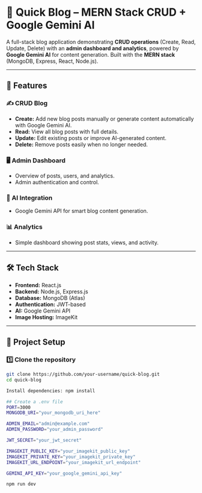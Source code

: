 # 📝 Quick Blog – MERN Stack CRUD + Google Gemini AI

A full-stack blog application demonstrating **CRUD operations** (Create, Read, Update, Delete) with an **admin dashboard and analytics**, powered by **Google Gemini AI** for content generation. Built with the **MERN stack** (MongoDB, Express, React, Node.js).

---

## 🚀 Features

### ✍️ CRUD Blog
- **Create:** Add new blog posts manually or generate content automatically with Google Gemini AI.
- **Read:** View all blog posts with full details.
- **Update:** Edit existing posts or improve AI-generated content.
- **Delete:** Remove posts easily when no longer needed.

### 🖥️ Admin Dashboard
- Overview of posts, users, and analytics.
- Admin authentication and control.

### 🤖 AI Integration
- Google Gemini API for smart blog content generation.

### 📊 Analytics
- Simple dashboard showing post stats, views, and activity.

---

## 🛠️ Tech Stack

- **Frontend:** React.js  
- **Backend:** Node.js, Express.js  
- **Database:** MongoDB (Atlas)  
- **Authentication:** JWT-based  
- **AI:** Google Gemini API  
- **Image Hosting:** ImageKit  

---

## 📂 Project Setup

### 1️⃣ Clone the repository
```bash
git clone https://github.com/your-username/quick-blog.git
cd quick-blog

Install dependencies: npm install

## Create a .env file
PORT=3000
MONGODB_URI="your_mongodb_uri_here"

ADMIN_EMAIL="admin@example.com"
ADMIN_PASSWORD="your_admin_password"

JWT_SECRET="your_jwt_secret"

IMAGEKIT_PUBLIC_KEY="your_imagekit_public_key"
IMAGEKIT_PRIVATE_KEY="your_imagekit_private_key"
IMAGEKIT_URL_ENDPOINT="your_imagekit_url_endpoint"

GEMINI_API_KEY="your_google_gemini_api_key"

npm run dev














